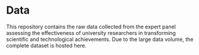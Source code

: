 # Data
This repository contains the raw data collected from the expert panel assessing the effectiveness of university researchers in transforming scientific and technological achievements. Due to the large data volume, the complete dataset is hosted here.
